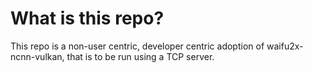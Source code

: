 # What is this repo?

This repo is a non-user centric, developer centric adoption of waifu2x-ncnn-vulkan, that is to be run using a TCP server. 
